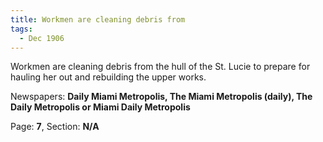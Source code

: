 ```yaml
---  
title: Workmen are cleaning debris from  
tags:  
  - Dec 1906  
---  
```

  
Workmen are cleaning debris from the hull of the St. Lucie to prepare for hauling her out and rebuilding the upper works.  
  
Newspapers: **Daily Miami Metropolis, The Miami Metropolis (daily), The Daily Metropolis or Miami Daily Metropolis**  
  
Page: **7**, Section: **N/A** 
